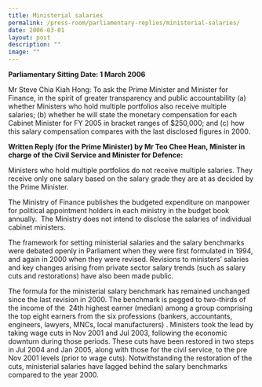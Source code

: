 ```yaml
---
title: Ministerial salaries
permalink: /press-room/parliamentary-replies/ministerial-salaries/
date: 2006-03-01
layout: post
description: ""
image: ""
---
```


**Parliamentary Sitting Date: 1 March 2006**

Mr Steve Chia Kiah Hong: To ask the Prime Minister and Minister for Finance, in the spirit of greater transparency and public accountability (a) whether Ministers who hold multiple portfolios also receive multiple salaries; (b) whether he will state the monetary compensation for each Cabinet Minister for FY 2005 in bracket ranges of $250,000; and (c) how this salary compensation compares with the last disclosed figures in 2000.

**Written Reply (for the Prime Minister) by Mr Teo Chee Hean, Minister in charge of the Civil Service and Minister for Defence:**

Ministers who hold multiple portfolios do not receive multiple salaries. They receive only one salary based on the salary grade they are at as decided by the Prime Minister.

The Ministry of Finance publishes the budgeted expenditure on manpower for political appointment holders in each ministry in the budget book annually.  The Ministry does not intend to disclose the salaries of individual cabinet ministers.

The framework for setting ministerial salaries and the salary benchmarks were debated openly in Parliament when they were first formulated in 1994, and again in 2000 when they were revised. Revisions to ministers’ salaries and key changes arising from private sector salary trends (such as salary cuts and restorations) have also been made public. 

The formula for the ministerial salary benchmark has remained unchanged since the last revision in 2000. The benchmark is pegged to two-thirds of the income of the  24th highest earner (median) among a group comprising the top eight earners from the six professions (bankers, accountants, engineers, lawyers, MNCs, local manufacturers) . Ministers took the lead by taking wage cuts in Nov 2001 and Jul 2003, following the economic downturn during those periods. These cuts have been restored in two steps in Jul 2004 and Jan 2005, along with those for the civil service, to the pre Nov 2001 levels (prior to wage cuts). Notwithstanding the restoration of the cuts, ministerial salaries have lagged behind the salary benchmarks compared to the year 2000.